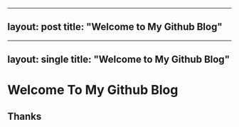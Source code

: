 ----
layout: post
title:  "Welcome to My Github Blog"
----
----
layout: single
title: "Welcome to My Github Blog"
----

# Welcome To My Github Blog
## Thanks

